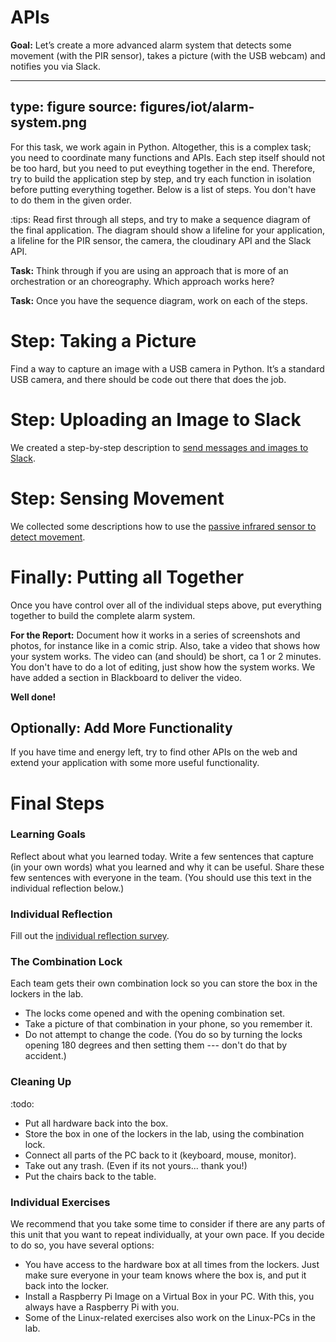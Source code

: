 # APIs

**Goal:** Let’s create a more advanced alarm system that detects some movement (with the PIR sensor), takes a picture (with the USB webcam) and notifies you via Slack.

---
type: figure
source: figures/iot/alarm-system.png
---

For this task, we work again in Python. Altogether, this is a complex task; you need to coordinate many functions and APIs. Each step itself should not be too hard, but you need to put eveything together in the end. Therefore, try to build the application step by step, and try each function in isolation before putting everything together. Below is a list of steps. You don't have to do them in the given order.

:tips: Read first through all steps, and try to make a sequence diagram of the final application. The diagram should show a lifeline for your application, a lifeline for the PIR sensor, the camera, the cloudinary API and the Slack API. 

**Task:** Think through if you are using an approach that is more of an orchestration or an choreography. Which approach works here?

**Task:** Once you have the sequence diagram, work on each of the steps.


# Step: Taking a Picture

Find a way to capture an image with a USB camera in Python. It’s a standard USB camera, and there should be code out there that does the job.


# Step: Uploading an Image to Slack

We created a step-by-step description to [send messages and images to Slack](iot-slack.html).


# Step: Sensing Movement

We collected some descriptions how to use the [passive infrared sensor to detect movement](iot-pir-sensor.html).

 

# Finally: Putting all Together

Once you have control over all of the individual steps above, put everything together to build the complete alarm system.  

**For the Report:** Document how it works in a series of screenshots and photos, for instance like in a comic strip. Also, take a video that shows how your system works. The video can (and should) be short, ca 1 or 2 minutes. You don't have to do a lot of editing, just show how the system works. We have added a section in Blackboard to deliver the video.

**Well done!**

## Optionally: Add More Functionality

If you have time and energy left, try to find other APIs on the web and extend your application with some more useful functionality. 


# Final Steps

### Learning Goals

Reflect about what you learned today. Write a few sentences that capture (in your own words) what you learned and why it can be useful. Share these few sentences with everyone in the team. (You should use this text in the individual reflection below.)


### Individual Reflection

Fill out the <a href="https://forms.office.com/Pages/ResponsePage.aspx?id=cgahCS-CZ0SluluzdZZ8BSxiepoCd7lKk70IThBWqdJUQzJJUEVaQlBBMlFaSFBaTllITkcxRDEzNi4u" class="arrow">individual reflection survey</a>.


### The Combination Lock

Each team gets their own combination lock so you can store the box in the lockers in the lab. 

* The locks come opened and with the opening combination set.
* Take a picture of that combination in your phone, so you remember it.
* Do not attempt to change the code. (You do so by turning the locks opening 180 degrees and then setting them --- don't do that by accident.) 


### Cleaning Up

:todo:
- Put all hardware back into the box.
- Store the box in one of the lockers in the lab, using the combination lock.
- Connect all parts of the PC back to it (keyboard, mouse, monitor).
- Take out any trash. (Even if its not yours... thank you!)
- Put the chairs back to the table.

### Individual Exercises

We recommend that you take some time to consider if there are any parts of this unit that you want to repeat individually, at your own pace. If you decide to do so, you have several options:

- You have access to the hardware box at all times from the lockers. Just make sure everyone in your team knows where the box is, and put it back into the locker.
- Install a Raspberry Pi Image on a Virtual Box in your PC. With this, you always have a Raspberry Pi with you.
- Some of the Linux-related exercises also work on the Linux-PCs in the lab.

